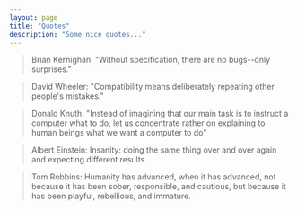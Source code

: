 ```yaml
---
layout: page
title: "Quotes"
description: "Some nice quotes..."
---
```




> Brian Kernighan: 
> "Without specification, there are no bugs--only surprises."


> David Wheeler:
> "Compatibility means deliberately repeating other people's mistakes."


> Donald Knuth:
> "Instead of imagining that our main task is to instruct a computer what to do, let us concentrate rather on explaining to human beings what we want a computer to do"


> Albert Einstein:
> Insanity: doing the same thing over and over again and expecting different results. 


> Tom Robbins:
> Humanity has advanced, when it has advanced, not because it has been sober, responsible, and cautious, but because it has been playful, rebellious, and immature.
                
                

